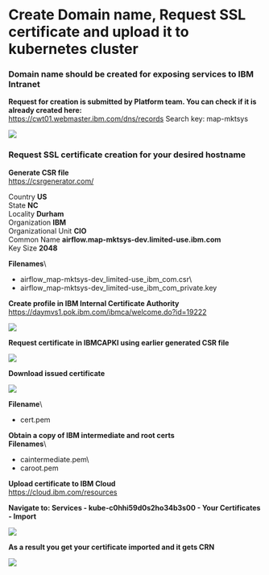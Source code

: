 # Create Domain name, Request SSL certificate and upload it to kubernetes cluster

### Domain name should be created for exposing services to IBM Intranet

**Request for creation is submitted by Platform team. You can check if it is already created here:**\
https://cwt01.webmaster.ibm.com/dns/records
Search key: map-mktsys

<img src="https://github.ibm.com/CIO-MAP/MAP-ETL-Framework-AirflowK8s/blob/master/docs/2_1.jpg">

### Request SSL certificate creation for your desired hostname

**Generate CSR file**\
https://csrgenerator.com/

Country **US**\
State **NC**\
Locality **Durham**\
Organization **IBM**\
Organizational Unit **CIO**\
Common Name **airflow.map-mktsys-dev.limited-use.ibm.com**\
Key Size **2048**

**Filenames**\
- airflow_map-mktsys-dev_limited-use_ibm_com.csr\
- airflow_map-mktsys-dev_limited-use_ibm_com_private.key

**Create profile in IBM Internal Certificate Authority**\
https://daymvs1.pok.ibm.com/ibmca/welcome.do?id=19222

<img src="https://github.ibm.com/CIO-MAP/MAP-ETL-Framework-AirflowK8s/blob/master/docs/2_2.jpg">

**Request certificate in IBMCAPKI using earlier generated CSR file**

<img src="https://github.ibm.com/CIO-MAP/MAP-ETL-Framework-AirflowK8s/blob/master/docs/2_3.jpg">

**Download issued certificate**

<img src="https://github.ibm.com/CIO-MAP/MAP-ETL-Framework-AirflowK8s/blob/master/docs/2_4.jpg">

**Filename**\
- cert.pem

**Obtain a copy of IBM intermediate and root certs**\
**Filenames**\
- caintermediate.pem\
- caroot.pem

**Upload certificate to IBM Cloud**\
https://cloud.ibm.com/resources

**Navigate to: Services - kube-c0hhi59d0s2ho34b3s00 - Your Certificates - Import**

<img src="https://github.ibm.com/CIO-MAP/MAP-ETL-Framework-AirflowK8s/blob/master/docs/2_5.jpg">

**As a result you get your certificate imported and it gets CRN**

<img src="https://github.ibm.com/CIO-MAP/MAP-ETL-Framework-AirflowK8s/blob/master/docs/2_6.jpg">

